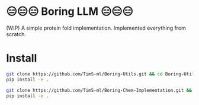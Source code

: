 # 😑😑😑 Boring LLM 😑😑😑 

(WIP) A simple protein fold implementation. Implemented everything from scratch.


# Install
```bash
git clone https://github.com/TimS-ml/Boring-Utils.git && cd Boring-Utils
pip install -e .

git clone https://github.com/TimS-ml/Boring-Chem-Implementation.git && cd Boring-Chem-Implementation
pip install -e .
```

